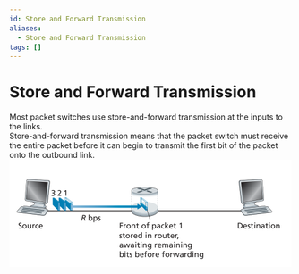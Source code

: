```yaml
---
id: Store and Forward Transmission
aliases:
  - Store and Forward Transmission
tags: []
---
```


# Store and Forward Transmission
Most packet switches use store-and-forward transmission at the inputs to the links.  
Store-and-forward transmission means that the packet switch must receive the entire packet before it can begin to transmit the first bit of the packet onto the outbound link.
![storeForward](../Images/storeForward.png) 

